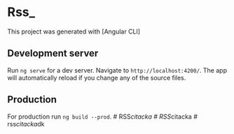 # Rss_

This project was generated with [Angular CLI]

## Development server

Run `ng serve` for a dev server. Navigate to `http://localhost:4200/`. The app will automatically reload if you change any of the source files.

## Production
For production run `ng build --prod`.
#   R S S _ c i t a c k a  
 #   R S S _ c i t a c k a  
 #   r s s _ c i t a c k a _ d k  
 